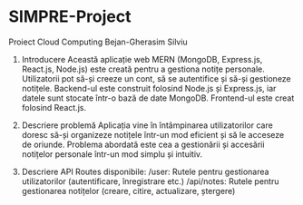 # SIMPRE-Project
Proiect Cloud Computing Bejan-Gherasim Silviu
1. Introducere
Această aplicație web MERN (MongoDB, Express.js, React.js, Node.js) este creată pentru a gestiona notițe personale. Utilizatorii pot să-și creeze un cont, să se autentifice și să-și gestioneze notițele. Backend-ul este construit folosind Node.js și Express.js, iar datele sunt stocate într-o bază de date MongoDB. Frontend-ul este creat folosind React.js.

2. Descriere problemă
Aplicația vine în întâmpinarea utilizatorilor care doresc să-și organizeze notițele într-un mod eficient și să le acceseze de oriunde. Problema abordată este cea a gestionării și accesării notițelor personale într-un mod simplu și intuitiv.

3. Descriere API
Routes disponibile:
/user: Rutele pentru gestionarea utilizatorilor (autentificare, înregistrare etc.)
/api/notes: Rutele pentru gestionarea notițelor (creare, citire, actualizare, ștergere)
